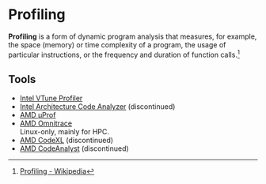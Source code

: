 # Profiling
**Profiling** is a form of dynamic program analysis that measures, for example, the space (memory) or time complexity of a program, the usage of particular instructions, or the frequency and duration of function calls.[^wiki]

## Tools
- [Intel VTune Profiler](https://www.intel.com/content/www/us/en/developer/tools/oneapi/vtune-profiler.html)
- [Intel Architecture Code Analyzer](https://www.intel.com/content/www/us/en/developer/articles/tool/architecture-code-analyzer.html) (discontinued)
- [AMD μProf](https://developer.amd.com/amd-uprof/)
- [AMD Omnitrace](https://github.com/AMDResearch/omnitrace)  
  Linux-only, mainly for HPC.
- [AMD CodeXL](https://en.wikipedia.org/wiki/CodeXL) (discontinued)
- [AMD CodeAnalyst](https://en.wikipedia.org/wiki/AMD_CodeAnalyst) (discontinued)


[^wiki]: [Profiling - Wikipedia](https://en.wikipedia.org/wiki/Profiling_(computer_programming))